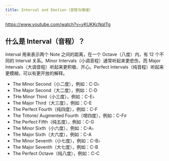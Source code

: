 ```yaml
---
title: Interval and Emotion（音程与情绪）
---
```


https://www.youtube.com/watch?v=yKUKKcNqlTg

## 什么是 Interval（音程）？

Interval 用来表示两个 Note 之间的距离，在一个 Octave（八度）内，有 12 个不同的 Interval 关系。Minor Intervals（小调音程）通常听起来更悲伤，而 Major Intervals（大调音程）听起来更积极、开心。Perfect Intervals（纯音程）听起来更模糊，可以有更开放的解释。

- The Minor Second（小二度），例如：C-D♭
- The Major Second（大二度），例如：C-D
- THe Minor Third（小三度），例如：C-E♭
- The Major Third（大三度），例如：C-E
- The Perfect Fourth（纯四度），例如：C-F
- The Tritone/ Augmented Fourth（增四度），例如：C-F♯
- The Perfect Fifth（纯五度），例如：C-G
- The Minor Sixth（小六度），例如：C-A♭
- The Major Sixth（大六度），例如：C-A
- The Minor Seventh（小七度），例如：C-B♭
- The Major Seventh（大七度），例如：C-B
- The Perfect Octave（纯八度），例如：C-C
